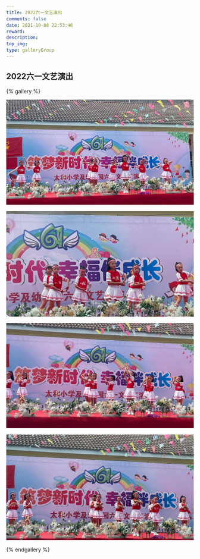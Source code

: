 ```yaml
---
title: 2022六一文艺演出
comments: false
date: 2021-10-08 22:53:46
reward:
description:
top_img:
type: galleryGroup
---
```

<style>
.page-title {
    display: none;
  }
</style>
## 2022六一文艺演出

{% gallery %}

![](../../img/2022六一文艺演出/1.jpg)

![](../../img/2022六一文艺演出/2.jpg)

![](../../img/2022六一文艺演出/3.jpg)

![](../../img/2022六一文艺演出/4.jpg)

{% endgallery %}


